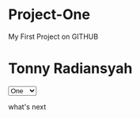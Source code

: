 # Project-One
My First Project on GITHUB

<h1>Tonny Radiansyah</h1>
<select name=slc01>
  <option value=1>One</option>
  <option value=2>Two</option>
  <option value=3>Three</option>
 </select>
 
 what's next
 
